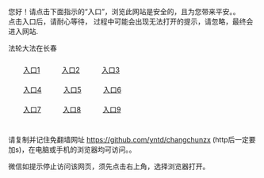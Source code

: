 您好！请点击下面指示的“入口”，浏览此网站是安全的，且为您带来平安。。 <br/>
点击入口后，请耐心等待， 过程中可能会出现无法打开的提示，请忽略，最终会进入网站. </br>

法轮大法在长春<br/>
<div style="padding:10px"><a style="margin:20px" target="_blank" href="https://dctlhfxy8imp2.cloudfront.net/2Qpsp?ninfxetv" id="ccLink1" rel="nofollow">入口1</a> <a target="_blank" style="margin:20px" href="https://d2efz43u32y7sq.cloudfront.net/2Qpsp?ssjxzojg" id="ccLink2" rel="nofollow">入口2</a> <a style="margin:20px" target="_blank" href="https://d3usddbn5lyb9g.cloudfront.net/2Qpsp?uegbo" id="ccLink3" rel="nofollow">入口3</a></div>

<div style="padding:10px" ><a style="margin:20px" target="_blank" href="https://dctlhfxy8imp2.cloudfront.net/2Qpsp?ninfxetv" id="ccLink4" rel="nofollow">入口4</a> <a style="margin:20px" href="https://d2efz43u32y7sq.cloudfront.net/2Qpsp?ssjxzojg" target="_blank" id="ccLink5" rel="nofollow">入口5</a> <a style="margin:20px" href="https://d3usddbn5lyb9g.cloudfront.net/2Qpsp?uegbo" target="_blank" id="ccLink6" rel="nofollow">入口6</a></div>

<div style="padding:10px"><a style="margin:20px" target="_blank" href="https://dctlhfxy8imp2.cloudfront.net/2Qpsp?ninfxetv" id="ccLink7" rel="nofollow">入口7</a> <a style="margin:20px" href="https://d2efz43u32y7sq.cloudfront.net/2Qpsp?ssjxzojg" target="_blank" id="ccLink8" rel="nofollow">入口8</a> <a style="margin:20px" target="_blank" href="https://d3usddbn5lyb9g.cloudfront.net/2Qpsp?uegbo" id="ccLink9" rel="nofollow">入口9</a></div>

<br/>



请复制并记住免翻墙网址 https://github.com/yntd/changchunzx (http后一定要加s)，在电脑或手机的浏览器均可访问。。<br/>

微信如提示停止访问该网页，须先点击右上角，选择浏览器打开。
